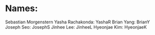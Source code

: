 # Names:
Sebastian Morgenstern
Yasha Rachakonda: YashaR
Brian Yang: BrianY
Joseph Seo: JosephS
Jinhee Lee: JinheeL
Hyeonjae Kim: HyeonjaeK
